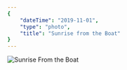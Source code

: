 ```yaml
---
{
    "dateTime": "2019-11-01",
    "type": "photo",
    "title": "Sunrise from the Boat"
}
---
```

![Sunrise From the Boat][wa]

[wa]: /img/20191101-sunrise-from-the-boat.jpg